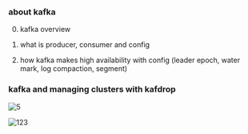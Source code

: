 ### about kafka

0. kafka overview

1. what is producer, consumer and config

2. how kafka makes high availability with config (leader epoch, water mark, log compaction, segment)

### kafka and managing clusters with kafdrop
![5](https://github.com/OwenKimcertified/kafka/assets/99598620/73f8ddc4-8e8c-4f38-9535-c1ca887b25fc)

![123](https://github.com/OwenKimcertified/kafka/assets/99598620/5188c704-0743-4ea1-9457-1bb508b34e6f)
